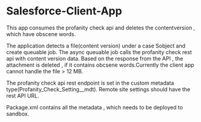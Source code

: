 # Salesforce-Client-App

This app consumes the profanity check api and deletes the contentversion , which have obscene words.

The application detects a file(content version) under a case Sobject and create queuable job. The async queuable job calls the 
profanity check rest api with content version data. Based on the response from the API , the attachment is deleted , if it contains obcsene 
words.Currently the client app cannot handle the file > 12 MB. 

The profanity check api rest endpoint is set in the custom metadata type(Profanity_Check_Setting__mdt). Remote site settings should have the rest API URL.

Package.xml contains all the metadata , which needs to be deployed to sandbox.
